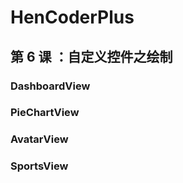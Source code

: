 # HenCoderPlus

## 第 6 课 ：自定义控件之绘制

### DashboardView

### PieChartView

### AvatarView

### SportsView

